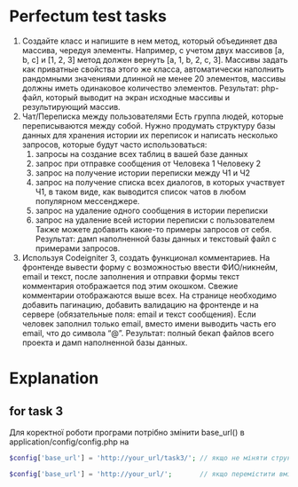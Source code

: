 # Perfectum test tasks

1) Создайте класс и напишите в нем метод, который объединяет два массива, чередуя
элементы. Например, с учетом двух массивов [a, b, c] и [1, 2, 3] метод должен вернуть
[a, 1, b, 2, c, 3]. Массивы задать как приватные свойства этого же класса,
автоматически наполнить рандомными значениями длинной не менее 20 элементов,
массивы должны иметь одинаковое количество элементов.
Результат: php-файл, который выводит на экран исходные массивы и результирующий
массив.
2) Чат/Переписка между пользователями
Есть группа людей, которые переписываются между собой. Нужно продумать
структуру базы данных для хранения истории их переписок и написать несколько
запросов, которые будут часто использоваться:
    1. запросы на создание всех таблиц в вашей базе данных
    2. запрос при отправке сообщения от Человека 1 Человеку 2
    3. запрос на получение истории переписки между Ч1 и Ч2
    4. запрос на получение списка всех диалогов, в которых участвует Ч1, в таком
    виде, как выводится список чатов в любом популярном мессенджере.
    5. запрос на удаление одного сообщения в истории переписки
    6. запрос на удаление всей истории переписки с пользователем
    Также можете добавить какие-то примеры запросов от себя.
Результат: дамп наполненной базы данных и текстовый файл с примерами запросов.
3) Используя Codeigniter 3, создать функционал комментариев.
На фронтенде вывести форму с возможностью ввести ФИО/никнейм, email и текст,
после заполнения и отправки формы текст комментария отображается под этим
окошком. Свежие комментарии отображаются выше всех. На странице необходимо
добавить пагинацию, добавить валидацию на фронтенде и на сервере (обязательные
поля: email и текст сообщения). Если человек заполнил только email, вместо имени
выводить часть его email, что до символа “@”.
Результат: полный бекап файлов всего проекта и дамп наполненной базы данных.

# Explanation
## for task 3
  Для коректної роботи програми потрібно змінити base_url() в application/config/config.php на
  
  ```php
  $config['base_url'] = 'http://your_url/task3/'; // якщо не міняти структури папок репозиторію
  ```
  ```php
  $config['base_url'] = 'http://your_url/';       // якщо перемістити вміст папки /task3/ на свій сервер
  ```
